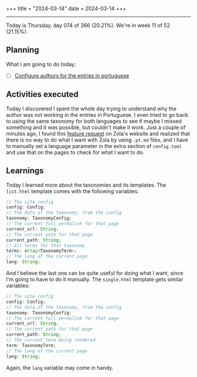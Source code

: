 +++
title = "2024-03-14"
date = 2024-03-14
+++

---

Today is Thursday, day 074 of 366 (20.21%). We're in week 11 of 52 (21.15%).

## Planning

What I am going to do today:

- [ ] [Configure authors for the entries in portuguese](https://github.com/OmnicodeSolutions/worklog-luisa/issues/4)

## Activities executed

Today I discovered I spent the whole day trying to understand why the author was not working in the entries in Portuguese. I even tried to go back to using the same taxonomy for both languages to see if maybe I missed something and it was possible, but couldn't make it work. Just a couple of minutes ago, I found this [feature request](https://zola.discourse.group/t/different-page-languages-without-multilingual-site/1958/5) on Zola's website and realized that there is no way to do what I want with Zola by using `.pt.md` files, and I have to manually set a language parameter in the extra section of `config.toml` and use that on the pages to check for what I want to do.

## Learnings

Today I learned more about the taxonomies and its templates. The `list.html` template comes with the following variables:

```ts
// The site config
config: Config;
// The data of the taxonomy, from the config
taxonomy: TaxonomyConfig;
// The current full permalink for that page
current_url: String;
// The current path for that page
current_path: String;
// All terms for that taxonomy
terms: Array<TaxonomyTerm>;
// The lang of the current page
lang: String;
```

And I believe the last one can be quite useful for doing what I want, since I'm going to have to do it manually. The `single.html` template gets similar variables:

```ts
// The site config
config: Config;
// The data of the taxonomy, from the config
taxonomy: TaxonomyConfig;
// The current full permalink for that page
current_url: String;
// The current path for that page
current_path: String;
// The current term being rendered
term: TaxonomyTerm;
// The lang of the current page
lang: String;
```

Again, the `lang` variable may come in handy.
